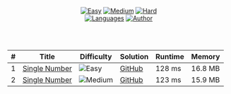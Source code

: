 <div align="center">

[![Easy](https://img.shields.io/badge/Easy-1-5cb85c.svg?style=flat)]()
[![Medium](https://img.shields.io/badge/Medium-1-f0ad4e.svg?style=flat)]()
[![Hard](https://img.shields.io/badge/Hard-0-d9534f.svg?style=flat)]()
</br>
[![Languages](https://img.shields.io/badge/Languages-Python-red.svg?style=flat)]()
[![Author](https://img.shields.io/badge/Author-Gal%20Itach-blue.svg?style=flat)]()

</div>
</br>
</br>
<div align="center">
  
|  #    | Title                                                                            | Difficulty                                                                   | Solution                                                    | Runtime   | Memory  |
|  ---- | -------------------------------------------------------------------------------- | ---------------------------------------------------------------------------- | ----------------------------------------------------------- | --------- | ------- |
|   1   | [Single Number](https://leetcode.com/problems/single-number/)                    | ![Easy](https://img.shields.io/badge/Easy-5cb85c.svg?style=flat)             | [GitHub](SingleNumber/Solution.py)                          | 128 ms    | 16.8 MB |
|   2   | [Single Number](https://leetcode.com/problems/single-number-ii/)                 | ![Medium](https://img.shields.io/badge/Medium-f0ad4e.svg?style=flat)     | [GitHub](SingleNumberII/Solution.py)                        | 123 ms    | 15.9 MB |

</div>
